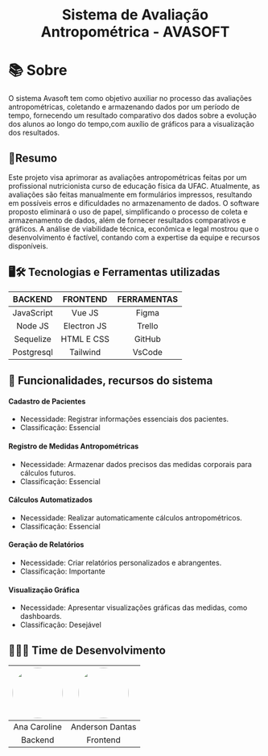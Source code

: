 <h1 align="center"> 
Sistema de Avaliação Antropométrica - AVASOFT </h1>

# 📚 Sobre
O sistema Avasoft tem como objetivo auxiliar no processo das avaliações antropométricas, coletando e armazenando dados por um período de tempo, fornecendo um resultado comparativo dos dados sobre a evolução dos alunos ao longo do tempo,com auxílio de gráficos para a visualização dos resultados.

## 📑Resumo
Este projeto visa aprimorar as avaliações antropométricas feitas por um profissional nutricionista curso de educação física da UFAC. Atualmente, as avaliações são feitas manualmente em formulários impressos, resultando em possíveis erros e dificuldades no armazenamento de dados. O software proposto eliminará o uso de papel, simplificando o processo de coleta e armazenamento de dados, além de fornecer resultados comparativos e gráficos. A análise de viabilidade técnica, econômica e legal mostrou que o desenvolvimento é factível, contando com a expertise da equipe e recursos disponíveis.

## 🖥️🛠️ Tecnologias e Ferramentas utilizadas

<div align="center">

|   **BACKEND**   |   **FRONTEND**  |   **FERRAMENTAS**  |
| :---------: | :---------: | :------------: |
|  JavaScript |    Vue JS   |     Figma      |
|   Node JS   | Electron JS |    Trello      |
|  Sequelize  | HTML E CSS  |    GitHub      |
|  Postgresql |  Tailwind   |    VsCode      |

</div>

 

## 🚀  Funcionalidades, recursos do sistema
#### Cadastro de Pacientes
- Necessidade: Registrar informações essenciais dos pacientes.
- Classificação: Essencial
  
#### Registro de Medidas Antropométricas
- Necessidade: Armazenar dados precisos das medidas corporais para cálculos futuros.
- Classificação: Essencial

#### Cálculos Automatizados
- Necessidade: Realizar automaticamente cálculos antropométricos.
- Classificação: Essencial

#### Geração de Relatórios
- Necessidade: Criar relatórios personalizados e abrangentes.
- Classificação: Importante

#### Visualização Gráfica
- Necessidade: Apresentar visualizações gráficas das medidas, como dashboards.
- Classificação: Desejável

## 👩‍💻💼 Time de Desenvolvimento
<div align="center">

 |    <img src="https://avatars.githubusercontent.com/u/85416744?v=4" width="100" height="100" style="border-radius: 50%;">  |   <img src="https://avatars.githubusercontent.com/u/127001432?v=4" width="100" height="100" style="border-radius: 50%;"> |
 | :---------: | :---------: |
 |  Ana Caroline |    Anderson Dantas   |
 |    Backend    |        Frontend    |

</div>
